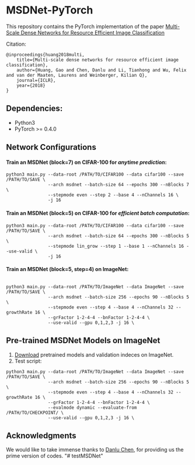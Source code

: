 # MSDNet-PyTorch

This repository contains the PyTorch implementation of the paper [Multi-Scale Dense Networks for Resource Efficient Image Classification](https://arxiv.org/pdf/1703.09844.pdf)

Citation:

    @inproceedings{huang2018multi,
        title={Multi-scale dense networks for resource efficient image classification},
        author={Huang, Gao and Chen, Danlu and Li, Tianhong and Wu, Felix and van der Maaten, Laurens and Weinberger, Kilian Q},
        journal={ICLR},
        year={2018}
    }

## Dependencies:

+ Python3
+ PyTorch >= 0.4.0

## Network Configurations

#### Train an MSDNet (block=7) on CIFAR-100 for *anytime prediction*: 

```
python3 main.py --data-root /PATH/TO/CIFAR100 --data cifar100 --save /PATH/TO/SAVE \
                --arch msdnet --batch-size 64 --epochs 300 --nBlocks 7 \
                --stepmode even --step 2 --base 4 --nChannels 16 \
                -j 16
```

#### Train an MSDNet (block=5) on CIFAR-100 for *efficient batch computation*:

```
python3 main.py --data-root /PATH/TO/CIFAR100 --data cifar100 --save /PATH/TO/SAVE \
                --arch msdnet --batch-size 64 --epochs 300 --nBlocks 5 \
                --stepmode lin_grow --step 1 --base 1 --nChannels 16 --use-valid \
                -j 16
```

#### Train an MSDNet (block=5, step=4) on ImageNet:

```

python3 main.py --data-root /PATH/TO/ImageNet --data ImageNet --save /PATH/TO/SAVE \
                --arch msdnet --batch-size 256 --epochs 90 --nBlocks 5 \
                --stepmode even --step 4 --base 4 --nChannels 32 --growthRate 16 \
                --grFactor 1-2-4-4 --bnFactor 1-2-4-4 \
                --use-valid --gpu 0,1,2,3 -j 16 \
```

## Pre-trained MSDNet Models on ImageNet
1. [Download](https://www.dropbox.com/sh/7p758wfcq4wm6lf/AACU4hFtV1_4UQavexrsSs1Ba?dl=0) pretrained models and validation indeces on ImageNet.
2. Test script:
```
python3 main.py --data-root /PATH/TO/ImageNet --data ImageNet --save /PATH/TO/SAVE \
                --arch msdnet --batch-size 256 --epochs 90 --nBlocks 5 \
                --stepmode even --step 4 --base 4 --nChannels 32 --growthRate 16 \
                --grFactor 1-2-4-4 --bnFactor 1-2-4-4 \
                --evalmode dynamic --evaluate-from /PATH/TO/CHECKPOINT/ \
                --use-valid --gpu 0,1,2,3 -j 16 \
```
   

## Acknowledgments

We would like to take immense thanks to [Danlu Chen](https://taineleau.me/), for providing us the prime version of codes.
"# testMSDNet" 
